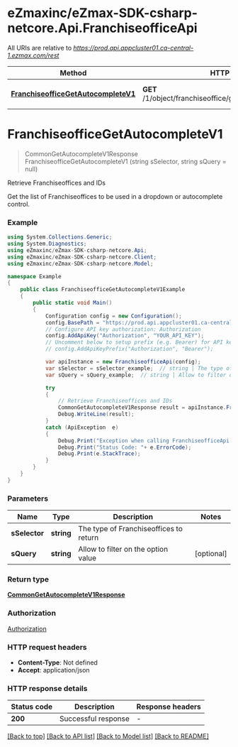 # eZmaxinc/eZmax-SDK-csharp-netcore.Api.FranchiseofficeApi

All URIs are relative to *https://prod.api.appcluster01.ca-central-1.ezmax.com/rest*

Method | HTTP request | Description
------------- | ------------- | -------------
[**FranchiseofficeGetAutocompleteV1**](FranchiseofficeApi.md#franchiseofficegetautocompletev1) | **GET** /1/object/franchiseoffice/getAutocomplete/{sSelector} | Retrieve Franchiseoffices and IDs


<a name="franchiseofficegetautocompletev1"></a>
# **FranchiseofficeGetAutocompleteV1**
> CommonGetAutocompleteV1Response FranchiseofficeGetAutocompleteV1 (string sSelector, string sQuery = null)

Retrieve Franchiseoffices and IDs

Get the list of Franchiseoffices to be used in a dropdown or autocomplete control.

### Example
```csharp
using System.Collections.Generic;
using System.Diagnostics;
using eZmaxinc/eZmax-SDK-csharp-netcore.Api;
using eZmaxinc/eZmax-SDK-csharp-netcore.Client;
using eZmaxinc/eZmax-SDK-csharp-netcore.Model;

namespace Example
{
    public class FranchiseofficeGetAutocompleteV1Example
    {
        public static void Main()
        {
            Configuration config = new Configuration();
            config.BasePath = "https://prod.api.appcluster01.ca-central-1.ezmax.com/rest";
            // Configure API key authorization: Authorization
            config.AddApiKey("Authorization", "YOUR_API_KEY");
            // Uncomment below to setup prefix (e.g. Bearer) for API key, if needed
            // config.AddApiKeyPrefix("Authorization", "Bearer");

            var apiInstance = new FranchiseofficeApi(config);
            var sSelector = sSelector_example;  // string | The type of Franchiseoffices to return
            var sQuery = sQuery_example;  // string | Allow to filter on the option value (optional) 

            try
            {
                // Retrieve Franchiseoffices and IDs
                CommonGetAutocompleteV1Response result = apiInstance.FranchiseofficeGetAutocompleteV1(sSelector, sQuery);
                Debug.WriteLine(result);
            }
            catch (ApiException  e)
            {
                Debug.Print("Exception when calling FranchiseofficeApi.FranchiseofficeGetAutocompleteV1: " + e.Message );
                Debug.Print("Status Code: "+ e.ErrorCode);
                Debug.Print(e.StackTrace);
            }
        }
    }
}
```

### Parameters

Name | Type | Description  | Notes
------------- | ------------- | ------------- | -------------
 **sSelector** | **string**| The type of Franchiseoffices to return | 
 **sQuery** | **string**| Allow to filter on the option value | [optional] 

### Return type

[**CommonGetAutocompleteV1Response**](CommonGetAutocompleteV1Response.md)

### Authorization

[Authorization](../README.md#Authorization)

### HTTP request headers

 - **Content-Type**: Not defined
 - **Accept**: application/json

### HTTP response details
| Status code | Description | Response headers |
|-------------|-------------|------------------|
| **200** | Successful response |  -  |

[[Back to top]](#) [[Back to API list]](../README.md#documentation-for-api-endpoints) [[Back to Model list]](../README.md#documentation-for-models) [[Back to README]](../README.md)

